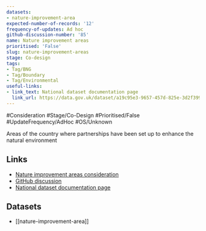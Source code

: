 ```yaml
---
datasets:
- nature-improvement-area
expected-number-of-records: '12'
frequency-of-updates: Ad hoc
github-discussion-number: '85'
name: Nature improvement areas
prioritised: 'False'
slug: nature-improvement-areas
stage: Co-design
tags:
- Tag/BNG
- Tag/Boundary
- Tag/Environmental
useful-links:
- link_text: National dataset documentation page
  link_url: https://data.gov.uk/dataset/a19c95e3-9657-457d-825e-3d2f3993b653/nature-improvement-areas
---
```


#Consideration #Stage/Co-Design #Prioritised/False #UpdateFrequency/AdHoc #OS/Unknown

Areas of the country where partnerships have been set up to enhance the natural environment

## Links

* [Nature improvement areas consideration](https://design.planning.data.gov.uk/planning-consideration/nature-improvement-areas)
* [GitHub discussion](https://github.com/digital-land/data-standards-backlog/discussions/85)
* [National dataset documentation page](https://data.gov.uk/dataset/a19c95e3-9657-457d-825e-3d2f3993b653/nature-improvement-areas)

## Datasets

* [[nature-improvement-area]]